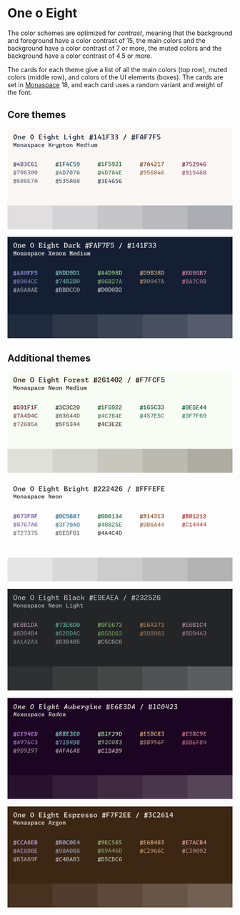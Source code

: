 # One o Eight

The color schemes are optimized for *contrast*, meaning that the background and
foreground have a color contrast of 15, the main colors and the background have
a color contrast of 7 or more, the muted colors and the background have a color
contrast of 4.5 or more.

The cards for each theme give a list of all the main colors (top row), muted
colors (middle row), and colors of the UI elements (boxes). The cards are set in
[Monaspace](https://monaspace.githubnext.com/) 18, and each card uses a random
variant and weight of the font.

## Core themes

![](https://raw.githubusercontent.com/tpoisot/vscode-one-o-eight/main/cards/light.png)

![](https://raw.githubusercontent.com/tpoisot/vscode-one-o-eight/main/cards/dark.png)

## Additional themes

![](https://raw.githubusercontent.com/tpoisot/vscode-one-o-eight/main/cards/forest.png)

![](https://raw.githubusercontent.com/tpoisot/vscode-one-o-eight/main/cards/bright.png)

![](https://raw.githubusercontent.com/tpoisot/vscode-one-o-eight/main/cards/black.png)

![](https://raw.githubusercontent.com/tpoisot/vscode-one-o-eight/main/cards/aubergine.png)

![](https://raw.githubusercontent.com/tpoisot/vscode-one-o-eight/main/cards/espresso.png)